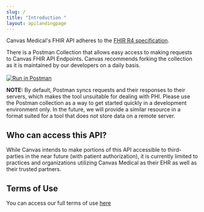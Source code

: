 ```yaml
---
slug: /
title: "Introduction "
layout: apilandingpage
---
```


Canvas Medical's FHIR API adheres to the [FHIR R4 specification](http://hl7.org/fhir/R4/).



There is a Postman Collection that allows easy access to making requests to Canvas FHIR API Endpoints. Canvas recommends forking the collection as it is maintained by our developers on a daily basis. 
<br>
<br>
[![Run in Postman](https://run.pstmn.io/button.svg)](https://www.postman.com/canvasmedical/workspace/canvas-medical-public-documentation)

**NOTE:** By default, Postman syncs requests and their responses to their servers, which makes the tool unsuitable for dealing with PHI. Please use the Postman collection as a way to get started quickly in a development environment only. In the future, we will provide a similar resource in a format suited for a tool that does not store data on a remote server.

## Who can access this API?
While Canvas intends to make portions of this API accessible to third-parties in the near future (with patient authorization), it is currently limited to practices and organizations utilizing Canvas Medical as their EHR as well as their trusted partners.

## Terms of Use
You can access our full terms of use [here](/api/terms-of-use)
